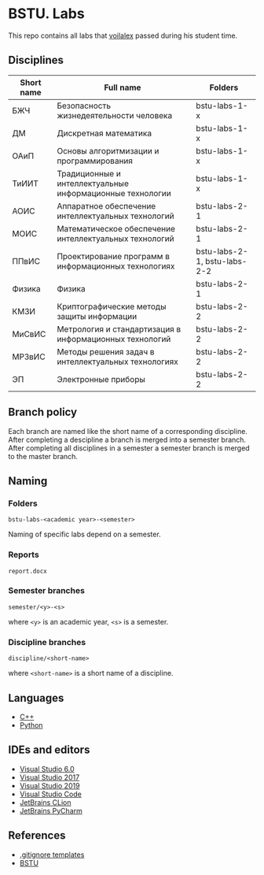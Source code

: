 # BSTU. Labs

This repo contains all labs that [voilalex]() passed
during his student time.

## Disciplines

| Short name | Full name                                                 | Folders                      |
| ---------- | --------------------------------------------------------- | ---------------------------- |
| БЖЧ        | Безопасность жизнедеятельности человека                   | bstu-labs-1-x                |
| ДМ         | Дискретная математика                                     | bstu-labs-1-x                |
| ОАиП       | Основы алгоритмизации и программирования                  | bstu-labs-1-x                |
| ТиИИТ      | Традиционные и интеллектуальные информационные технологии | bstu-labs-1-x                |
| АОИС       | Аппаратное обеспечение интеллектуальных технологий        | bstu-labs-2-1                |
| МОИС       | Математическое обеспечение интеллектуальных технологий    | bstu-labs-2-1                |
| ППвИС      | Проектирование программ в информационных технологиях      | bstu-labs-2-1, bstu-labs-2-2 |
| Физика     | Физика                                                    | bstu-labs-2-1                |
| КМЗИ       | Криптографические методы защиты информации                | bstu-labs-2-2                |
| МиСвИС     | Метрология и стандартизация в информационных технологий   | bstu-labs-2-2                |
| МРЗвИС     | Методы решения задач в интеллектуальных технологиях       | bstu-labs-2-2                |
| ЭП         | Электронные приборы                                       | bstu-labs-2-2                |

## Branch policy

Each branch are named like the short name of a corresponding discipline. After completing a descipline a branch is
merged into a semester branch. After completing all disciplines in a semester a semester branch is merged to the 
master branch.

## Naming

### Folders
```
bstu-labs-<academic year>-<semester>
```

Naming of specific labs depend on a semester.
### Reports
```
report.docx
```

### Semester branches
```
semester/<y>-<s>
```
where `<y>` is an academic year, `<s>` is a semester.

### Discipline branches
```
discipline/<short-name>
```
where `<short-name>` is a short name of a discipline.

## Languages
- [C++]()
- [Python]()

## IDEs and editors

- [Visual Studio 6.0]()
- [Visual Studio 2017]()
- [Visual Studio 2019]()
- [Visual Studio Code]()
- [JetBrains CLion]()
- [JetBrains PyCharm]()


## References

- [.gitignore templates](https://github.com/github/gitignore/blob/master/VisualStudio.gitignore)
- [BSTU](http://en.bstu.by/)
